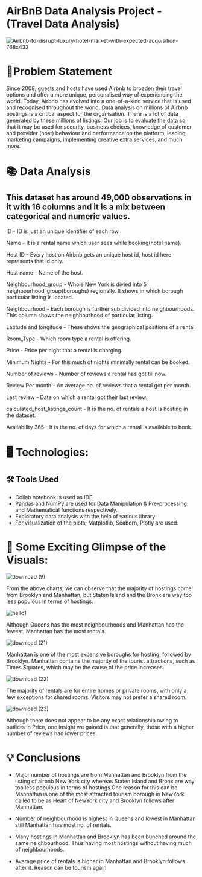 # AirBnB Data Analysis Project - (Travel Data Analysis)


![Airbnb-to-disrupt-luxury-hotel-market-with-expected-acquisition-768x432](https://user-images.githubusercontent.com/88886118/205448343-1ed041cd-4cf2-4ae6-94dc-2c33e6b3b9be.jpeg)


# 📝Problem Statement

Since 2008, guests and hosts have used Airbnb to broaden their travel options and offer a more unique, personalised way of experiencing the world. Today, Airbnb has evolved into a one-of-a-kind service that is used and recognised throughout the world. Data analysis on millions of Airbnb postings is a critical aspect for the organisation. There is a lot of data generated by these millions of listings. Our job is to evaluate the data so that it may be used for security, business choices, knowledge of customer and provider (host) behaviour and performance on the platform, leading marketing campaigns, implementing creative extra services, and much more.

# 📚 Data Analysis
## This dataset has around 49,000 observations in it with 16 columns and it is a mix between categorical and numeric values.

ID - ID is just an unique identifier of each row.

Name - It is a rental name which user sees while booking(hotel name).

Host ID - Every host on Airbnb gets an unique host id, host id here represents that id only.

Host name - Name of the host.

Neighbourhood_group - Whole New York is divied into 5 neighbourhood_group(boroughs) regionally. It shows in which borough particular listing is located.

Neighbourhood - Each borough is further sub divided into neighbourhoods. This column shows the neighbourhood of particular listing.

Latitude and longitude - These shows the geographical positions of a rental.

Room_Type - Which room type a rental is offering.

Price - Price per night that a rental is charging.

Minimum Nights - For this much of nights minimally rental can be booked.

Number of reviews - Number of reviews a rental has got till now.

Review Per month - An average no. of reviews that a rental got per month.

Last review - Date on which a rental got their last review.

calculated_host_listings_count - It is the no. of rentals a host is hosting in the dataset.

Availability 365 - It is the no. of days for which a rental is available to book.

# 🖥️ Technologies:
## 🛠️ Tools Used
* Collab notebook is used as IDE. 
* Pandas and NumPy are used for Data Manipulation & Pre-processing and Mathematical functions respectively.
* Exploratory data analysis with the help of various library
* For visualization of the plots, Matplotlib, Seaborn, Plotly are used.

# 🌱 Some Exciting Glimpse of the Visuals:

![download (9)](https://user-images.githubusercontent.com/88886118/205596880-645f8fd8-c352-47d4-a949-ce9d31b52187.png)

From the above charts, we can observe that the majority of hostings come from Brooklyn and Manhattan, but Staten Island and the Bronx are way too less populous in terms of hostings.

![hello1](https://user-images.githubusercontent.com/88886118/205603295-7f1df20f-1b3a-4322-ada0-5b5257a6237b.png)

Although Queens has the most neighbourhoods and Manhattan has the fewest, Manhattan has the most rentals.

![download (21)](https://user-images.githubusercontent.com/88886118/205603639-d85d7904-2f9f-41ea-81bb-35156395b9c7.png)

Manhattan is one of the most expensive boroughs for hosting, followed by Brooklyn. Manhattan contains the majority of the tourist attractions, such as Times Squares, which may be the cause of the price increases.

![download (22)](https://user-images.githubusercontent.com/88886118/205604943-5348b993-a54f-4b63-81c4-a509cd05ad60.png)

The majority of rentals are for entire homes or private rooms, with only a few exceptions for shared rooms. Visitors may not prefer a shared room.

![download (23)](https://user-images.githubusercontent.com/88886118/205606221-e87ca2bc-9ed2-446a-a517-f299a6dcee03.png)

Although there does not appear to be any exact relationship owing to outliers in Price, one insight we gained is that generally, those with a higher number of reviews had lower prices.


# 💡 Conclusions


* Major number of hostings are from Manhattan and Brooklyn from the listing of airbnb New York city whereas Staten Island and Bronx are way too less populous in terms of hostings.One reason for this can be Manhattan is one of the most attracted tourism borough in NewYork called to be as Heart of NewYork city and Brooklyn follows after Manhattan.

* Number of neighbourhood is highest in Queens and lowest in Manhattan still Manhattan has most no. of rentals.

* Many hostings in Manhattan and Brooklyn has been bunched around the same neighbourhood. Thus having most hostings without having much of neighbourhoods.

* Average price of rentals is higher in Manhattan and Brooklyn follows after it. Reason can be tourism again

